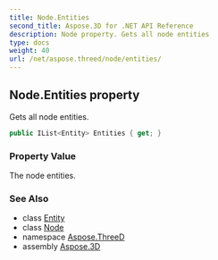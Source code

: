 ```yaml
---
title: Node.Entities
second_title: Aspose.3D for .NET API Reference
description: Node property. Gets all node entities
type: docs
weight: 40
url: /net/aspose.threed/node/entities/
---
```

## Node.Entities property

Gets all node entities.

```csharp
public IList<Entity> Entities { get; }
```

### Property Value

The node entities.

### See Also

* class [Entity](../../entity/)
* class [Node](../)
* namespace [Aspose.ThreeD](../../../aspose.threed/)
* assembly [Aspose.3D](../../../)



